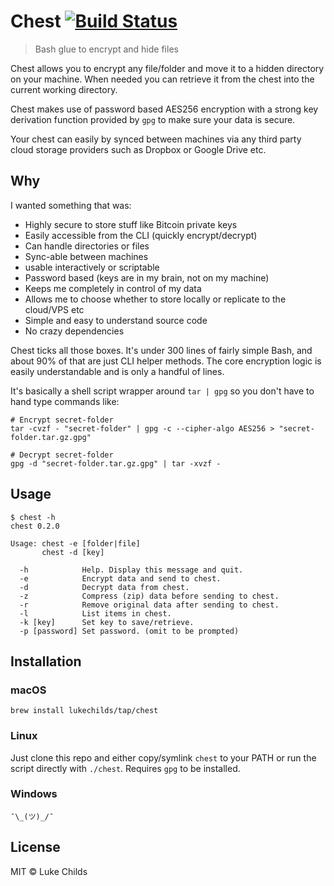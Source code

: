 # Chest [![Build Status](https://travis-ci.org/lukechilds/chest.svg?branch=master)](https://travis-ci.org/lukechilds/chest)

> Bash glue to encrypt and hide files

Chest allows you to encrypt any file/folder and move it to a hidden directory on your machine. When needed you can retrieve it from the chest into the current working directory.

Chest makes use of password based AES256 encryption with a strong key derivation function provided by `gpg` to make sure your data is secure.

Your chest can easily by synced between machines via any third party cloud storage providers such as Dropbox or Google Drive etc.

## Why

I wanted something that was:

- Highly secure to store stuff like Bitcoin private keys
- Easily accessible from the CLI (quickly encrypt/decrypt)
- Can handle directories or files
- Sync-able between machines
- usable interactively or scriptable
- Password based (keys are in my brain, not on my machine)
- Keeps me completely in control of my data
- Allows me to choose whether to store locally or replicate to the cloud/VPS etc
- Simple and easy to understand source code
- No crazy dependencies

Chest ticks all those boxes. It's under 300 lines of fairly simple Bash, and about 90% of that are just CLI helper methods. The core encryption logic is easily understandable and is only a handful of lines.

It's basically a shell script wrapper around `tar | gpg` so you don't have to hand type commands like:

```shell
# Encrypt secret-folder
tar -cvzf - "secret-folder" | gpg -c --cipher-algo AES256 > "secret-folder.tar.gz.gpg"

# Decrypt secret-folder
gpg -d "secret-folder.tar.gz.gpg" | tar -xvzf -
```

## Usage

```
$ chest -h
chest 0.2.0

Usage: chest -e [folder|file]
       chest -d [key]

  -h            Help. Display this message and quit.
  -e            Encrypt data and send to chest.
  -d            Decrypt data from chest.
  -z            Compress (zip) data before sending to chest.
  -r            Remove original data after sending to chest.
  -l            List items in chest.
  -k [key]      Set key to save/retrieve.
  -p [password] Set password. (omit to be prompted)
```

## Installation

### macOS

```shell
brew install lukechilds/tap/chest
```

### Linux

Just clone this repo and either copy/symlink `chest` to your PATH or run the script directly with `./chest`. Requires `gpg` to be installed.

### Windows

```
¯\_(ツ)_/¯
```

## License

MIT © Luke Childs
